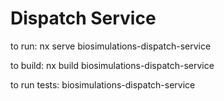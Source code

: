 # Dispatch Service

to run: nx serve biosimulations-dispatch-service

to build: nx build biosimulations-dispatch-service

to run tests: biosimulations-dispatch-service
